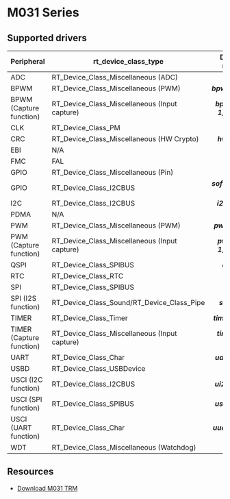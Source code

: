 # M031 Series

## Supported drivers

| Peripheral | rt_device_class_type | Device name |
| ------ | ----  | :------:  |
| ADC | RT_Device_Class_Miscellaneous (ADC) | ***adc0*** |
| BPWM | RT_Device_Class_Miscellaneous (PWM) | ***bpwm[0-1]*** |
| BPWM (Capture function)| RT_Device_Class_Miscellaneous (Input capture) | ***bpwm[0-1]i[0-5]*** |
| CLK | RT_Device_Class_PM | ***pm*** |
| CRC | RT_Device_Class_Miscellaneous (HW Crypto) | ***hwcryto*** |
| EBI | N/A | ***N/A*** |
| FMC | FAL | ***N/A*** |
| GPIO | RT_Device_Class_Miscellaneous (Pin) | ***gpio*** |
| GPIO | RT_Device_Class_I2CBUS | ***softi2c0[0-1]*** |
| I2C | RT_Device_Class_I2CBUS | ***i2c[0-1]*** |
| PDMA | N/A | ***N/A*** |
| PWM | RT_Device_Class_Miscellaneous (PWM) | ***pwm[0-1]*** |
| PWM (Capture function) | RT_Device_Class_Miscellaneous (Input capture) | ***pwm[0-1]i[0-5]*** |
| QSPI | RT_Device_Class_SPIBUS | ***qspi0*** |
| RTC | RT_Device_Class_RTC | ***rtc*** |
| SPI | RT_Device_Class_SPIBUS | ***spi0*** |
| SPI (I2S function) | RT_Device_Class_Sound/RT_Device_Class_Pipe | ***spii2s0*** |
| TIMER | RT_Device_Class_Timer | ***timer[0-3]*** |
| TIMER (Capture function) | RT_Device_Class_Miscellaneous (Input capture) | ***timer[0-3]i0*** |
| UART | RT_Device_Class_Char | ***uart[0-7]*** |
| USBD | RT_Device_Class_USBDevice | ***usbd*** |
| USCI (I2C function) | RT_Device_Class_I2CBUS | ***ui2c[0-1]*** |
| USCI (SPI function) | RT_Device_Class_SPIBUS | ***uspi[0-1]*** |
| USCI (UART function) | RT_Device_Class_Char | ***uuart[0-1]*** |
| WDT | RT_Device_Class_Miscellaneous (Watchdog) | ***wdt*** |


## Resources
* [Download M031 TRM](https://www.nuvoton.com/resource-download.jsp?tp_GUID=DA05-M031)

